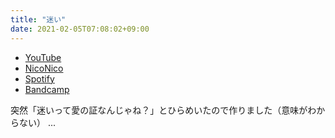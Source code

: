 ```yaml
---
title: "迷い"
date: 2021-02-05T07:08:02+09:00
---
```


- [YouTube](https://www.youtube.com/watch?hbGuRAwykrU)
- [NicoNico](https://nico.ms/sm38225386)
- [Spotify](https://open.spotify.com/track/2W3GO9IvefmBM0bnoZBaL8)
- [Bandcamp](https://mikirihasshap.bandcamp.com/track/--181)

突然「迷いって愛の証なんじゃね？」とひらめいたので作りました（意味がわからない） ...